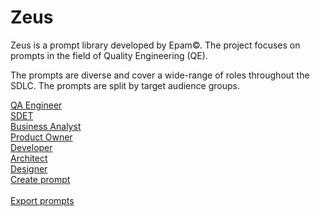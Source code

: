 # Zeus

<script type="text/javascript" src="/js/ui.js"></script>
<script type="text/javascript" src="/js/actions.js"></script>
<script type="text/javascript" src="/js/main.js"></script>
<link href="https://cdn.jsdelivr.net/npm/bootstrap@5.3.1/dist/css/bootstrap.min.css" rel="stylesheet" integrity="sha384-4bw+/aepP/YC94hEpVNVgiZdgIC5+VKNBQNGCHeKRQN+PtmoHDEXuppvnDJzQIu9" crossorigin="anonymous">
<link rel="stylesheet" href="https://cdnjs.cloudflare.com/ajax/libs/font-awesome/6.4.2/css/all.min.css" integrity="sha512-z3gLpd7yknf1YoNbCzqRKc4qyor8gaKU1qmn+CShxbuBusANI9QpRohGBreCFkKxLhei6S9CQXFEbbKuqLg0DA==" crossorigin="anonymous" referrerpolicy="no-referrer" />
<script src="https://code.jquery.com/jquery-3.7.0.min.js" integrity="sha256-2Pmvv0kuTBOenSvLm6bvfBSSHrUJ+3A7x6P5Ebd07/g=" crossorigin="anonymous"></script>
<script src="https://cdn.jsdelivr.net/npm/bootstrap@5.3.1/dist/js/bootstrap.bundle.min.js" integrity="sha384-HwwvtgBNo3bZJJLYd8oVXjrBZt8cqVSpeBNS5n7C8IVInixGAoxmnlMuBnhbgrkm" crossorigin="anonymous"></script>
<script src="https://cdn.jsdelivr.net/npm/clipboard@2.0.11/dist/clipboard.min.js"></script>

Zeus is a prompt library developed by Epam&copy;. The project focuses on prompts in the
field of Quality Engineering (QE).<div class="mb-2"></div>The prompts are diverse and cover a
wide-range of roles throughout the SDLC. The prompts are split by target audience groups.

<div class="mb-4"></div>
<div class="row row-cols-1 row-cols-md-3 g-4">
    <div class="col">
        <div class="card" style="width: 10rem;">
            <i class="fa-solid fa-bug fa-2xl"></i>
            <div class="card-body">
                <a href="/prompts/target_audience/qa_engineer.html" class="link link-warning">QA Engineer</a>
            </div>
        </div>
    </div>
    <div class="col">
        <div class="card" style="width: 10rem;">
            <i class="fa-solid fa-terminal fa-2xl"></i>
            <div class="card-body">
                <a href="/prompts/target_audience/sdet.html" class="link link-success">SDET</a>
            </div>
        </div>
    </div>
    <div class="col">
        <div class="card" style="width: 10rem;">
            <i class="fa-solid fa-briefcase fa-2xl"></i>
            <div class="card-body">
                <a href="/prompts/target_audience/business_analyst.html" class="link link-dark">Business Analyst</a>
            </div>
        </div>
    </div>
    <div class="col">
        <div class="card" style="width: 10rem;">
            <i class="fa-solid fa-box-open fa-2xl"></i>
            <div class="card-body">
                <a href="/prompts/target_audience/product_owner.html" class="link link-secondary">Product Owner</a>
            </div>
        </div>
    </div>
    <div class="col">
        <div class="card" style="width: 10rem;">
            <i class="fa-solid fa-code fa-2xl"></i>
            <div class="card-body">
                <a href="/prompts/target_audience/developer.html" class="link link-danger">Developer</a>
            </div>
        </div>
    </div>
    <div class="col">
        <div class="card" style="width: 10rem;">
            <i class="fa-solid fa-user-gear fa-2xl"></i>
            <div class="card-body">
                <a href="/prompts/target_audience/architect.html" class="link link-info">Architect</a>
            </div>
        </div>
    </div>
    <div class="col">
        <div class="card" style="width: 10rem;">
            <i class="fa-solid fa-wand-magic-sparkles fa-2xl"></i>
            <div class="card-body">
                <a href="/prompts/target_audience/designer.html" class="link link-primary">Designer</a>
            </div>
        </div>
    </div>
</div>

<div class="container">
    <div class="row float-end">
        <a class="link link-danger" href="/prompts/create_prompt.html"><i class="fa-solid fa-circle-chevron-right"></i> Create prompt</a>
    </div>
    <br>
    <div class="row float-end">
        <a class="link link-success" href="export.html"><i class="fa-solid fa-circle-chevron-left"></i> Export prompts</a>
    </div>
</div>
